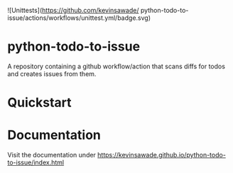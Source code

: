 ![Unittests](https://github.com/kevinsawade/
python-todo-to-issue/actions/workflows/unittest.yml/badge.svg)

# python-todo-to-issue

A repository containing a github workflow/action that scans diffs for todos and creates issues from them.

# Quickstart

# Documentation

Visit the documentation under https://kevinsawade.github.io/python-todo-to-issue/index.html
